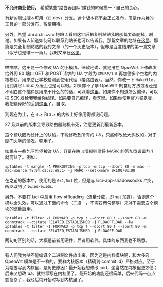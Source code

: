 **不允许商业使用。** 希望某些“路由器团队”赚钱的时候摸一下自己的良心。

有新的测试版本可用（在 dev）分支。这个版本将不会正式发布，而是作为新的工具的一部分发布，敬请期待。

另外，希望 dnsdizhi.com 的站长看到这里后把复制粘贴我的那篇文章删掉，谢谢。如果有人知道如何可以联系到站长也可以告诉我。那篇文章的地址在[这里](https://www.dnsdizhi.com/tag/xmurp-ua)。那篇是完全复制粘贴的我的文章（的一个历史版本），但却是百度结果的第一篇文章（似乎也是唯一一篇）。我的文章在[这里](https://catalog.chn.moe/%E6%96%87%E7%AB%A0/%E6%95%99%E7%A8%8B/OpenWrt/%E5%9C%A8%E5%8E%A6%E5%A4%A7%E5%AE%BF%E8%88%8D%E5%AE%89%E8%A3%85%E8%B7%AF%E7%94%B1%E5%99%A8.html)。

---

喵喵喵，这里是一个修改 UA 的小模块。细致地讲，就是用在 OpenWrt 上修改发给外网 80 端口 GET 和 POST 请求的 UA 字段为 `XMURP/1.0` 再加很多个空格的内核模块，用来防止学校检测到使用代理（接路由器）。当然，你改一下 `Makefile`，用到其它 Linux 系统上也是可以的。如果你不了解 OpenWrt 的食用方法或者还是不明白这个插件是用来干什么的的话，可以看[这里](https://catalog.chn.moe/文章/教程/OpenWrt/在厦大宿舍安装路由器.html)。如果你不知道怎么编译，可以把 SDK 发给我我给你编译。如果要自己编译，看[这里](compile.md)。如果你使用官方稳定版，我把编译好的丢到[这里](https://github.com/CHN-beta/rkp-build)了，自取。

到现在为止，在 `4.x` 和 `3.x` 的内核上好像用得都没问题。

27 及以前的版本会导致路由器随机卡死，注意更新到最新版本。

这个模块因为设计上的缺陷，不能修改到所有的 UA，只能修改绝大多数的，对于厦门大学的情况，够用了。

如果有一些包不希望被改 UA，只要在防火墙规则里将 MARK 的第九位设置为 1 就可以了。例如：

```
iptables -t mangle -A PREROUTING -p tcp -m tcp --dport 80 -m mac --mac-source f8:94:c2:85:e8:14 -j MARK --set-xmark 0x100/0x100
```

在之前的版本中，使用的是 `0x1/0x1` 位，但是与 luci-app-shadowsocks 冲突，所以改到了 `0x100/0x100`。

另外，不要在 luci 中启用 flow offloading（流量分载，即 nat 加速），否则这个模块会失效。可以通过下面的命令（二选一，不需要两句都写）来对不需要这个模块的流量启用。

```
iptables -t filter -I FORWARD -p tcp ! --dport 80 ! --sport 80 -m conntrack --ctstate RELATED,ESTABLISHED -j FLOWOFFLOAD --hw
iptables -t filter -I FORWARD -p tcp ! --dport 80 ! --sport 80 -m conntrack --ctstate RELATED,ESTABLISHED -j FLOWOFFLOAD
```

两句的区别的话，大概是前者用硬件，后者用软件。具体的东西我也不熟悉。

---

有人问我为啥不能编译个二进制文件放出来，因为这是内核模块啊，和大多的 OpenWrt 模块是不一样的，要和内核版本（精确到 commit id）严格对应。至于为啥要写到内核里，是历史原因：最开始我想修改 ipid，这当然在内核里更方便；后来又想改 ua，就继续写在内核里了。最开始的功能还很简单，后来代码一点点变复杂了，我也后悔开始时写到内核里了。